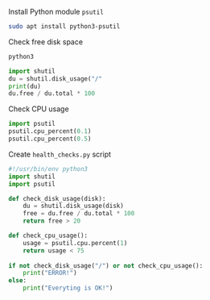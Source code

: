 Install Python module `psutil`
```bash
sudo apt install python3-psutil
```

Check free disk space
```python
python3

import shutil
du = shutil.disk_usage("/"
print(du)
du.free / du.total * 100
```

Check CPU usage
```python
import psutil
psutil.cpu_percent(0.1)
psutil.cpu_percent(0.5)
```

Create `health_checks.py` script
```python
#!/usr/bin/env python3
import shutil
import psutil

def check_disk_usage(disk):
    du = shutil.disk_usage(disk)
    free = du.free / du.total * 100
    return free > 20

def check_cpu_usage():
    usage = psutil.cpu.percent(1)
    return usage < 75
  
if not check_disk_usage("/") or not check_cpu_usage():
    print("ERROR!")
else:
    print("Everyting is OK!")
```
